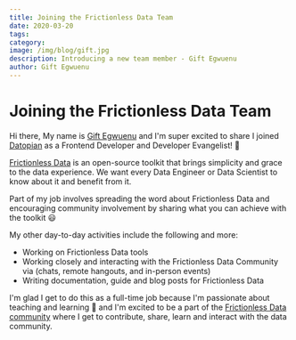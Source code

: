 ```yaml
---
title: Joining the Frictionless Data Team
date: 2020-03-20
tags:
category:
image: /img/blog/gift.jpg
description: Introducing a new team member - Gift Egwuenu
author: Gift Egwuenu
---
```


# Joining the Frictionless Data Team

Hi there, My name is [Gift Egwuenu][gift] and I'm super excited to share I joined [Datopian](https://datopian.com/) as a Frontend Developer and Developer Evangelist! 🎉

<!-- more -->

[Frictionless Data](https://frictionlessdata.io) is an open-source toolkit that brings simplicity and grace to the data experience. We want every Data Engineer or Data Scientist to know about it and benefit from it.

Part of my job involves spreading the word about Frictionless Data and encouraging community involvement by sharing what you can achieve with the toolkit 😃

My other day-to-day activities include the following and more:

* Working on Frictionless Data tools
* Working closely and interacting with the Frictionless Data Community via (chats, remote hangouts, and in-person events)
* Writing documentation, guide and blog posts for Frictionless Data

I'm glad I get to do this as a full-time job because I'm passionate about teaching and learning 🚀 and I'm excited to be a part of the [Frictionless Data community](https://frictionlessdata.io/) where I get to contribute, share, learn and interact with the data community.

[gift]: https://giftegwuenu.com
[datopian]: https://datopian.com/
[fd]: https://frictionlessdata.io
[fd-comm]: https://frictionlessdata.io/
